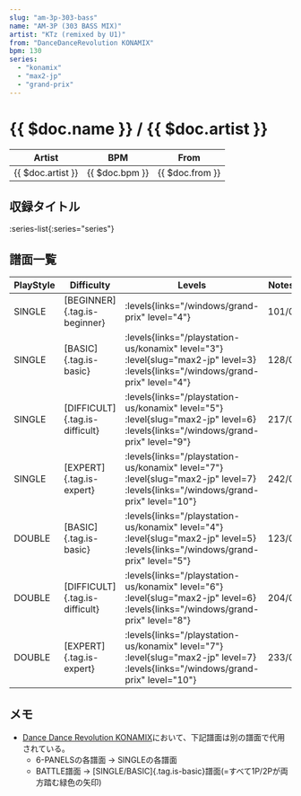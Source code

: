 ```yaml
---
slug: "am-3p-303-bass"
name: "AM-3P (303 BASS MIX)"
artist: "KTz (remixed by U1)"
from: "DanceDanceRevolution KONAMIX"
bpm: 130
series:
  - "konamix"
  - "max2-jp"
  - "grand-prix"
---
```


# {{ $doc.name }} / {{ $doc.artist }}

|Artist|BPM|From|
|------|---|----|
|{{ $doc.artist }}|{{ $doc.bpm }}|{{ $doc.from }}|

## 収録タイトル

:series-list{:series="series"}

## 譜面一覧

|PlayStyle|Difficulty|Levels|Notes|Movie|
|---------|----------|------|-----|-----|
|SINGLE|[BEGINNER]{.tag.is-beginner}| :levels{links="/windows/grand-prix" level="4"}|101/0||
|SINGLE|[BASIC]{.tag.is-basic}| :levels{links="/playstation-us/konamix" level="3"} :level{slug="max2-jp" level=3}  :levels{links="/windows/grand-prix" level="4"}|128/0||
|SINGLE|[DIFFICULT]{.tag.is-difficult}| :levels{links="/playstation-us/konamix" level="5"} :level{slug="max2-jp" level=6}  :levels{links="/windows/grand-prix" level="9"}|217/0||
|SINGLE|[EXPERT]{.tag.is-expert}| :levels{links="/playstation-us/konamix" level="7"} :level{slug="max2-jp" level=7}  :levels{links="/windows/grand-prix" level="10"}|242/0||
|DOUBLE|[BASIC]{.tag.is-basic}| :levels{links="/playstation-us/konamix" level="4"} :level{slug="max2-jp" level=5}  :levels{links="/windows/grand-prix" level="5"}|123/0||
|DOUBLE|[DIFFICULT]{.tag.is-difficult}| :levels{links="/playstation-us/konamix" level="6"} :level{slug="max2-jp" level=6}  :levels{links="/windows/grand-prix" level="8"}|204/0||
|DOUBLE|[EXPERT]{.tag.is-expert}| :levels{links="/playstation-us/konamix" level="7"} :level{slug="max2-jp" level=7}  :levels{links="/windows/grand-prix" level="10"}|233/0||

## メモ

- [Dance Dance Revolution KONAMIX](/series/konamix)において、下記譜面は別の譜面で代用されている。
  - 6-PANELSの各譜面 → SINGLEの各譜面
  - BATTLE譜面 → [SINGLE/BASIC]{.tag.is-basic}譜面(=すべて1P/2Pが両方踏む緑色の矢印)
